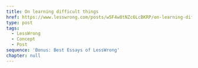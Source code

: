 ```yaml
---
title: On learning difficult things
href: https://www.lesswrong.com/posts/w5F4w8tNZc6LcBKRP/on-learning-difficult-things
type: post
tags:
  - LessWrong
  - Concept
  - Post
sequence: 'Bonus: Best Essays of LessWrong'
chapter: null
---
```


